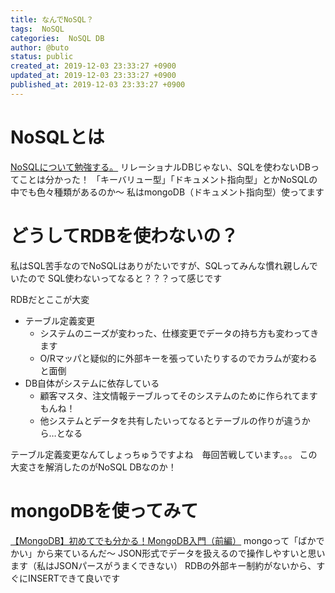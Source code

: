 ```yaml
---
title: なんでNoSQL？
tags:  NoSQL
categories:  NoSQL DB
author: @buto
status: public
created_at: 2019-12-03 23:33:27 +0900
updated_at: 2019-12-03 23:33:27 +0900
published_at: 2019-12-03 23:33:27 +0900
---
```

# NoSQLとは
[NoSQLについて勉強する。](https://qiita.com/t_nakayama0714/items/0ff7644666f0122cfba1#nosql-vs-yesql-)
リレーショナルDBじゃない、SQLを使わないDBってことは分かった！
「キーバリュー型」「ドキュメント指向型」とかNoSQLの中でも色々種類があるのか～
私はmongoDB（ドキュメント指向型）使ってます
# どうしてRDBを使わないの？
私はSQL苦手なのでNoSQLはありがたいですが、SQLってみんな慣れ親しんでいたので
SQL使わないってなると？？？って感じです

RDBだとここが大変
- テーブル定義変更
    - システムのニーズが変わった、仕様変更でデータの持ち方も変わってきます
    - O/Rマッパと疑似的に外部キーを張っていたりするのでカラムが変わると面倒
- DB自体がシステムに依存している
    - 顧客マスタ、注文情報テーブルってそのシステムのために作られてますもんね！
    - 他システムとデータを共有したいってなるとテーブルの作りが違うから…となる

テーブル定義変更なんてしょっちゅうですよね　毎回苦戦しています。。。
この大変さを解消したのがNoSQL DBなのか！
# mongoDBを使ってみて
[【MongoDB】初めてでも分かる！MongoDB入門（前編）](https://utage.headwaters.co.jp/blog/archives/5051)
mongoって「ばかでかい」から来ているんだ～
JSON形式でデータを扱えるので操作しやすいと思います（私はJSONパースがうまくできない）
RDBの外部キー制約がないから、すぐにINSERTできて良いです
